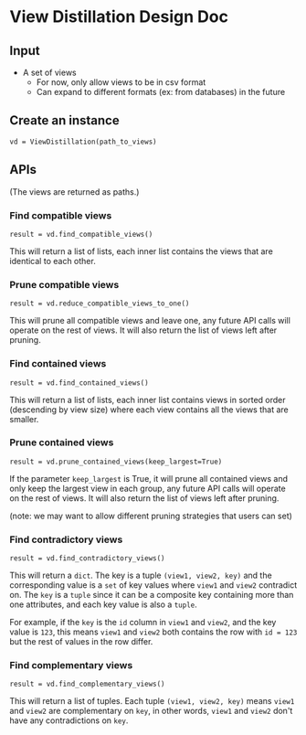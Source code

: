 # View Distillation Design Doc

## Input

- A set of views
  - For now, only allow views to be in csv format
  - Can expand to different formats (ex: from databases) in the future

## Create an instance

`vd = ViewDistillation(path_to_views)`

## APIs

(The views are returned as paths.)

### Find compatible views

`result = vd.find_compatible_views()`

This will return a list of lists, each inner list contains the views that are identical to each other.

### Prune compatible views

`result = vd.reduce_compatible_views_to_one()`

This will prune all compatible views and leave one, any future API calls will operate on the rest of views.
It will also return the list of views left after pruning.

### Find contained views

`result = vd.find_contained_views()`

This will return a list of lists, each inner list contains views in sorted order (descending by view size) 
where each view contains all the views that are smaller.

### Prune contained views

`result = vd.prune_contained_views(keep_largest=True)`

If the parameter `keep_largest` is True, it will prune all contained views and only keep the largest view in each group, 
any future API calls will operate on the rest of views. It will also return the list of views left after pruning.

(note: we may want to allow different pruning strategies that users can set)

### Find contradictory views

`result = vd.find_contradictory_views()`

This will return a `dict`. The key is a tuple `(view1, view2, key)` and the corresponding value
is a `set` of key values where `view1` and `view2` contradict on. The `key` is a `tuple` since it 
can be a composite key containing more than one attributes, and each key value is also a `tuple`.

For example, if the `key` is the `id` column in `view1` and `view2`, and the key value is `123`, this means
`view1` and `view2` both contains the row with `id = 123` but the rest of values in the row differ.

### Find complementary views

`result = vd.find_complementary_views()`

This will return a list of tuples. Each tuple `(view1, view2, key)` means `view1` and `view2` are complementary on `key`,
in other words, `view1` and `view2` don't have any contradictions on `key`.







